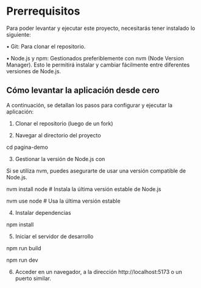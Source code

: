 # Prerrequisitos

Para poder levantar y ejecutar este proyecto, necesitarás tener instalado lo siguiente:

• Git: Para clonar el repositorio.

• Node.js y npm: Gestionados preferiblemente con nvm (Node Version Manager). Esto le permitirá instalar y cambiar fácilmente entre diferentes versiones de Node.js.

## Cómo levantar la aplicación desde cero

A continuación, se detallan los pasos para configurar y ejecutar la aplicación:

1. Clonar el repositorio (luego de un fork)

2. Navegar al directorio del proyecto

  cd pagina-demo

3. Gestionar la versión de Node.js con

  Si se utiliza nvm, puedes asegurarte de usar una versión compatible de Node.js.

  nvm install node # Instala la última versión estable de Node.js

  nvm use node     # Usa la última versión estable


4. Instalar dependencias

  npm install

5. Iniciar el servidor de desarrollo

  npm run build

  npm run dev

6. Acceder en un navegador, a la dirección http://localhost:5173 o un puerto similar.
